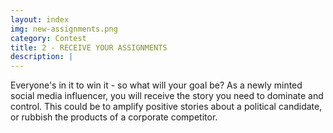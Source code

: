 ```yaml
---
layout: index
img: new-assignments.png
category: Contest
title: 2 - RECEIVE YOUR ASSIGNMENTS
description: |
---
```

  Everyone's in it to win it - so what will your goal be? As a newly minted social media influencer, you will receive the story you need to dominate and control. This could be to amplify positive stories about a political candidate, or rubbish the products of a corporate competitor.
